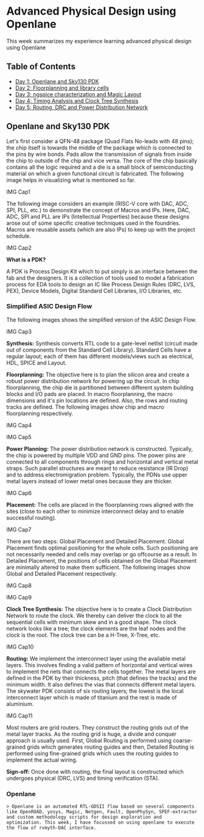 # Advanced Physical Design using Openlane

This week summarizes my experience learning advanced physical design using Openlane

## Table of Contents

   - [Day 1: Openlane and Sky130 PDK]()
   - [Day 2: Floorplanning and library cells]()
   - [Day 3: ngspice characterization and Magic Layout]()
   - [Day 4: Timing Analysis and Clock Tree Synthesis]()
   - [Day 5: Routing, DRC and Power Distribution Network]()

## Openlane and Sky130 PDK

   Let's first consider a QFN-48 package (Quad Flats No-leads with 48 pins); the chip itself is towards the middle of the package which is connected to the pins by wire bonds. Pads allow the transmission of signals from inside the chip to outside of the chip and vice versa. The core of the chip basically contains all the logic required and a die is a small block of semiconducting material on which a given functional circuit is fabricated. The following image helps in visualizing what is mentioned so far.
   
   IMG Cap1
   
   The following image considers an example (RISC-V core with DAC, ADC, SPI, PLL, etc.) to demonstrate the concept of Macros and IPs. Here, DAC, ADC, SPI and PLL are IPs (Intellectual Properties) because these designs arose out of some specific creative techniques used in the foundries. Macros are reusable assets (which are also IPs) to keep up with the project schedule.
   
   IMG Cap2
   
   **What is a PDK?**
   
   A PDK is Process Design Kit which to put simply is an interface between the fab and the designers. It is a collection of tools used to model a fabrication process for EDA tools to design an IC like Process Design Rules (DRC, LVS, PEX), Device Models, Digital Standard Cell Libraries, I/O Libraries, etc.
   
   ### Simplified ASIC Design Flow
   
   The following images shows the simplified version of the ASIC Design Flow.
   
   IMG Cap3
   
   **Synthesis:** Synthesis converts RTL code to a gate-level netlist (circuit made out of components from the Standard Cell Library). Standard Cells have a regular layout; each of them has different models/views such as electrical, HDL, SPICE and Layout.
   
   **Floorplanning:** The objective here is to plan the silicon area and create a robust power distribution network for powering up the circuit. In chip floorplanning, the chip die is partitioned between different system building blocks and I/O pads are placed. In macro floorplanning, the macro dimensions and it's pin locations are defined. Also, the rows and routing tracks are defined. The following images show chip and macro floorplanning respectively.
   
   IMG Cap4
   
   IMG Cap5
   
   **Power Planning:** The power distribution network is constructed. Typically, the chip is powered by multiple VDD and GND pins. The power pins are connected to all components through rings and horizontal and vertical metal straps. Such parallel structures are meant to reduce resistance (IR Drop) and to address electromigration problem. Typically, the PDNs use upper metal layers instead of lower metal ones because they are thicker.
   
   IMG Cap6
   
   **Placement:** The cells are placed in the floorplanning rows aligned with the sites (close to each other to minimize interconnect delay and to enable successful routing). 
   
   IMG Cap7
   
   There are two steps: Global Placement and Detailed Placement. Global Placement finds optimal positioning for the whole cells. Such positioning are not necessarily needed and cells may overlap or go offcourse as a result. In Detailed Placement, the positions of cells obtained on the Global Placement are minimally altered to make them sufficient. The following images show Global and Detailed Placement respectively.
   
   IMG Cap8
   
   IMG Cap9
   
   **Clock Tree Synthesis:** The objective here is to create a Clock Distribution Network to route the clock. We thereby can deliver the clock to all the sequential cells with minimum skew and in a good shape. The clock network looks like a tree; the clock elements are the leaf nodes and the clock is the root. The clock tree can be a H-Tree, X-Tree, etc.
   
   IMG Cap10
   
   **Routing:** We implement the interconnect layer using the available metal layers. This involves finding a valid pattern of horizontal and vertical wires to implement the nets that connects the cells together. The metal layers are defined in the PDK by their thickness, pitch (that defines the tracks) and the minimum width. It also defines the vias that connects different metal layers. The skywater PDK consists of six routing layers; the lowest is the local interconnect layer which is made of titanium and the rest is made of aluminium.
   
   IMG Cap11
   
   Most routers are grid routers. They construct the routing grids out of the metal layer tracks. As the routing grid is huge, a divide and conquer approach is usually used. First, Global Routing is performed using coarse-grained grids which generates routing guides and then, Detailed Routing is performed using fine-grained grids which uses the routing guides to implement the actual wiring.
   
   **Sign-off:** Once done with routing, the final layout is constructed which undergoes physical (DRC, LVS) and timing verification (STA).
   
   ### Openlane
   
    > Openlane is an automated RTL-GDSII flow based on several components like OpenROAD, yosys, Magic, Netgen, Fault, OpenPhySyn, SPEF-extractor and custom methodology scripts for design exploration and optimization. This week, I have focussed on using openlane to execute the flow of rvmyth-DAC interface.
    
    
